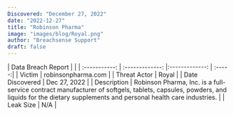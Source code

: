 ```yaml
---
Discovered: "December 27, 2022"
date: "2022-12-27"
title: "Robinson Pharma"
image: "images/blog/Royal.png"
author: "Breachsense Support"
draft: false
---
```


| Data Breach Report           |              | 
| :-----------: | :-------------:     |:-------------:    | :-----:|
| Victim      | robinsonpharma.com      | 
| Threat Actor      | Royal      | 
| Date Discovered      | Dec 27, 2022      | 
| Description      | Robinson Pharma, Inc. is a full-service contract manufacturer of softgels, tablets, capsules, powders, and liquids for the dietary supplements and personal health care industries.      | 
| Leak Size      | N/A      | 

